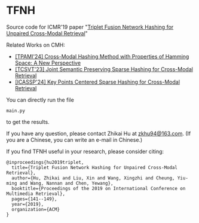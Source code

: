 # TFNH
Source code for ICMR'19 paper "[Triplet Fusion Network Hashing for Unpaired Cross-Modal Retrieval](https://dl.acm.org/doi/10.1145/3323873.3325041)"

Related Works on CMH:
- [[TPAMI'24] Cross-Modal Hashing Method with Properties of Hamming Space: A New Perspective](https://github.com/hutt94/SCH)
- [[TCSVT'23] Joint Semantic Preserving Sparse Hashing for Cross-Modal Retrieval](https://github.com/hutt94/JSPSH)
- [[ICASSP'24] Key Points Centered Sparse Hashing for Cross-Modal Retrieval](https://github.com/hutt94/KPCSH)

You can directly run the file 
```
main.py
```
to get the results.

If you have any question, please contact Zhikai Hu at zkhu94@163.com. (If you are a Chinese, you can write an e-mail in Chinese.)

If you find TFNH useful in your research, please consider citing:

```
@inproceedings{hu2019triplet,
  title={Triplet Fusion Network Hashing for Unpaired Cross-Modal Retrieval},
  author={Hu, Zhikai and Liu, Xin and Wang, Xingzhi and Cheung, Yiu-ming and Wang, Nannan and Chen, Yewang},
  booktitle={Proceedings of the 2019 on International Conference on Multimedia Retrieval},
  pages={141--149},
  year={2019},
  organization={ACM}
}
```
